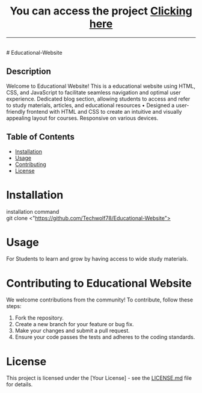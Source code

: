 <h1 align="center">You can access the project <a href="https://play-station-brown.vercel.app/" target="_blank">Clicking here</a></h1>


---

</br>
# Educational-Website

## Description

Welcome to Educational Website! This is a educational website using HTML, CSS, and JavaScript to facilitate seamless navigation and optimal user experience. Dedicated blog section, allowing students to access and refer to study materials, articles, and educational resources •	Designed a user-friendly frontend with HTML and CSS to create an intuitive and visually appealing layout for courses. Responsive on various devices.

## Table of Contents

- [Installation](#installation)
- [Usage](#usage)
- [Contributing](#contributing)
- [License](#license)

# Installation 
installation command
<br/>  git clone <"https://github.com/Techwolf78/Educational-Website">

# Usage
For Students to learn and grow by having access to wide study materials. 

# Contributing to Educational Website

We welcome contributions from the community! To contribute, follow these steps:

1. Fork the repository.
2. Create a new branch for your feature or bug fix.
3. Make your changes and submit a pull request.
4. Ensure your code passes the tests and adheres to the coding standards.

# License
This project is licensed under the [Your License] - see the [LICENSE.md](LICENSE.md) file for details.

